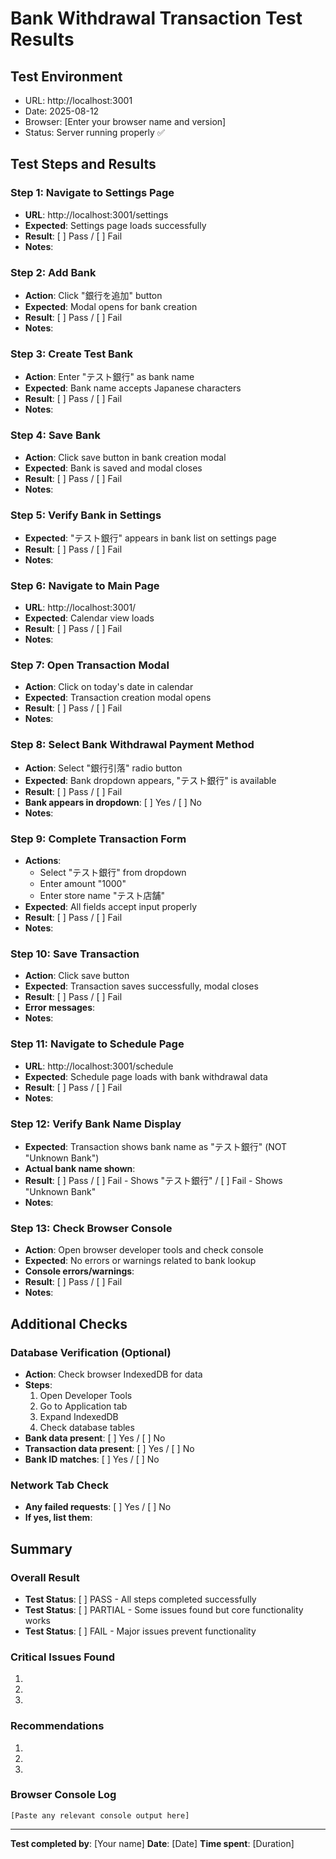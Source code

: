 # Bank Withdrawal Transaction Test Results

## Test Environment
- URL: http://localhost:3001  
- Date: 2025-08-12
- Browser: [Enter your browser name and version]
- Status: Server running properly ✅

## Test Steps and Results

### Step 1: Navigate to Settings Page
- **URL**: http://localhost:3001/settings
- **Expected**: Settings page loads successfully
- **Result**: [ ] Pass / [ ] Fail
- **Notes**: 

### Step 2: Add Bank
- **Action**: Click "銀行を追加" button
- **Expected**: Modal opens for bank creation
- **Result**: [ ] Pass / [ ] Fail
- **Notes**: 

### Step 3: Create Test Bank
- **Action**: Enter "テスト銀行" as bank name
- **Expected**: Bank name accepts Japanese characters
- **Result**: [ ] Pass / [ ] Fail
- **Notes**: 

### Step 4: Save Bank
- **Action**: Click save button in bank creation modal
- **Expected**: Bank is saved and modal closes
- **Result**: [ ] Pass / [ ] Fail
- **Notes**: 

### Step 5: Verify Bank in Settings
- **Expected**: "テスト銀行" appears in bank list on settings page
- **Result**: [ ] Pass / [ ] Fail
- **Notes**: 

### Step 6: Navigate to Main Page
- **URL**: http://localhost:3001/
- **Expected**: Calendar view loads
- **Result**: [ ] Pass / [ ] Fail
- **Notes**: 

### Step 7: Open Transaction Modal
- **Action**: Click on today's date in calendar
- **Expected**: Transaction creation modal opens
- **Result**: [ ] Pass / [ ] Fail
- **Notes**: 

### Step 8: Select Bank Withdrawal Payment Method
- **Action**: Select "銀行引落" radio button
- **Expected**: Bank dropdown appears, "テスト銀行" is available
- **Result**: [ ] Pass / [ ] Fail
- **Bank appears in dropdown**: [ ] Yes / [ ] No
- **Notes**: 

### Step 9: Complete Transaction Form
- **Actions**: 
  - Select "テスト銀行" from dropdown
  - Enter amount "1000"  
  - Enter store name "テスト店舗"
- **Expected**: All fields accept input properly
- **Result**: [ ] Pass / [ ] Fail
- **Notes**: 

### Step 10: Save Transaction
- **Action**: Click save button
- **Expected**: Transaction saves successfully, modal closes
- **Result**: [ ] Pass / [ ] Fail
- **Error messages**: 
- **Notes**: 

### Step 11: Navigate to Schedule Page
- **URL**: http://localhost:3001/schedule
- **Expected**: Schedule page loads with bank withdrawal data
- **Result**: [ ] Pass / [ ] Fail
- **Notes**: 

### Step 12: Verify Bank Name Display
- **Expected**: Transaction shows bank name as "テスト銀行" (NOT "Unknown Bank")
- **Actual bank name shown**: 
- **Result**: [ ] Pass / [ ] Fail - Shows "テスト銀行" / [ ] Fail - Shows "Unknown Bank"
- **Notes**: 

### Step 13: Check Browser Console
- **Action**: Open browser developer tools and check console
- **Expected**: No errors or warnings related to bank lookup
- **Console errors/warnings**: 
- **Result**: [ ] Pass / [ ] Fail
- **Notes**: 

## Additional Checks

### Database Verification (Optional)
- **Action**: Check browser IndexedDB for data
- **Steps**: 
  1. Open Developer Tools
  2. Go to Application tab  
  3. Expand IndexedDB
  4. Check database tables
- **Bank data present**: [ ] Yes / [ ] No
- **Transaction data present**: [ ] Yes / [ ] No
- **Bank ID matches**: [ ] Yes / [ ] No

### Network Tab Check
- **Any failed requests**: [ ] Yes / [ ] No
- **If yes, list them**:

## Summary

### Overall Result
- **Test Status**: [ ] PASS - All steps completed successfully
- **Test Status**: [ ] PARTIAL - Some issues found but core functionality works  
- **Test Status**: [ ] FAIL - Major issues prevent functionality

### Critical Issues Found
1. 
2. 
3. 

### Recommendations
1. 
2. 
3. 

### Browser Console Log
```
[Paste any relevant console output here]
```

---

**Test completed by**: [Your name]
**Date**: [Date]
**Time spent**: [Duration]
